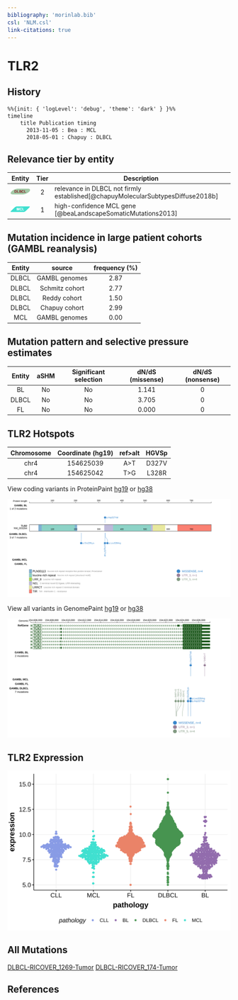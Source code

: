 ```yaml
---
bibliography: 'morinlab.bib'
csl: 'NLM.csl'
link-citations: true
---
```

# TLR2

## History
```mermaid
%%{init: { 'logLevel': 'debug', 'theme': 'dark' } }%%
timeline
    title Publication timing
      2013-11-05 : Bea : MCL
      2018-05-01 : Chapuy : DLBCL
```

## Relevance tier by entity

|Entity|Tier|Description                              |
|:------:|:----:|-----------------------------------------|
|![DLBCL](images/icons/DLBCL_tier2.png) |2   |relevance in DLBCL not firmly established[@chapuyMolecularSubtypesDiffuse2018b]|
|![MCL](images/icons/MCL_tier1.png)   |1   |high-confidence MCL gene                 [@beaLandscapeSomaticMutations2013]|

## Mutation incidence in large patient cohorts (GAMBL reanalysis)

|Entity|source        |frequency (%)|
|:------:|:--------------:|:-------------:|
|DLBCL |GAMBL genomes |2.87         |
|DLBCL |Schmitz cohort|2.77         |
|DLBCL |Reddy cohort  |1.50         |
|DLBCL |Chapuy cohort |2.99         |
|MCL   |GAMBL genomes |0.00         |

## Mutation pattern and selective pressure estimates

|Entity|aSHM|Significant selection|dN/dS (missense)|dN/dS (nonsense)|
|:------:|:----:|:---------------------:|:----------------:|:----------------:|
|BL    |No  |No                   |1.141           |0               |
|DLBCL |No  |No                   |3.705           |0               |
|FL    |No  |No                   |0.000           |0               |

## TLR2 Hotspots

| Chromosome |Coordinate (hg19) | ref>alt | HGVSp | 
 | :---:| :---: | :--: | :---: |
| chr4 | 154625039 | A>T | D327V |
| chr4 | 154625042 | T>G | L328R |

View coding variants in ProteinPaint [hg19](https://morinlab.github.io/LLMPP/GAMBL/TLR2_protein.html)  or [hg38](https://morinlab.github.io/LLMPP/GAMBL/TLR2_protein_hg38.html)

![](images/proteinpaint/TLR2_NM_003264.svg)

View all variants in GenomePaint [hg19](https://morinlab.github.io/LLMPP/GAMBL/TLR2.html)  or [hg38](https://morinlab.github.io/LLMPP/GAMBL/TLR2_hg38.html)

![](images/proteinpaint/TLR2.svg)

## TLR2 Expression
![](images/gene_expression/TLR2_by_pathology.svg)
<!-- ORIGIN: beaLandscapeSomaticMutations2013 -->
<!-- DLBCL: chapuyMolecularSubtypesDiffuse2018b -->
<!-- MCL: beaLandscapeSomaticMutations2013 -->

## All Mutations

[DLBCL-RICOVER_1269-Tumor](https://bcgsc.ca/downloads/morinlab/GAMBL/Chapuy_2018/DLBCL-RICOVER_1269-Tumor.html)
[DLBCL-RICOVER_174-Tumor](https://bcgsc.ca/downloads/morinlab/GAMBL/Chapuy_2018/DLBCL-RICOVER_174-Tumor.html)

## References

